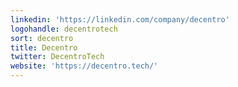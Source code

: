 ```yaml
---
linkedin: 'https://linkedin.com/company/decentro'
logohandle: decentrotech
sort: decentro
title: Decentro
twitter: DecentroTech
website: 'https://decentro.tech/'
---
```

